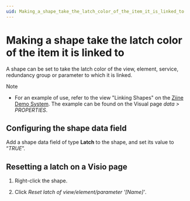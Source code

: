 ```yaml
---
uid: Making_a_shape_take_the_latch_color_of_the_item_it_is_linked_to
---
```


# Making a shape take the latch color of the item it is linked to

A shape can be set to take the latch color of the view, element, service, redundancy group or parameter to which it is linked.

> [!NOTE]
>
> - For an example of use, refer to the view "Linking Shapes" on the [Ziine Demo System](xref:ZiineDemoSystem). The example can be found on the Visual page _data > PROPERTIES_.

## Configuring the shape data field

Add a shape data field of type **Latch** to the shape, and set its value to “_TRUE_”.

## Resetting a latch on a Visio page

1. Right-click the shape.

2. Click _Reset latch of view/element/parameter '\[Name\]'_.
